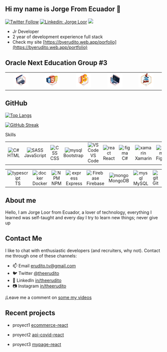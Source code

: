 
## Hi  my name is Jorge From Ecuador 👋

[![Twitter Follow](https://img.shields.io/twitter/follow/_staticvoid?label=Follow)](https://twitter.com/theerudito)
[![Linkedin: Jorge Loor](https://img.shields.io/badge/-Jorge%20Loor-blue?style=flat-square&logo=Linkedin&logoColor=white&link=https://www.linkedin.com/in/theerudito/)](https://www.linkedin.com/in/theerudito)
![](https://komarev.com/ghpvc/?username=your-github-theerudito&label=PROFILE+VIEWS)



  - Jr Developer 
  - 2 year of development experience full stack 
  - Check my site [https://byerudito.web.app/porfolio](https://byerudito.web.app/portfolio)

## Oracle Next Education Group #3
<table>
  <tr>
      <td align="center" width="96">
        <img src="https://raw.githubusercontent.com/theerudito/theerudito/main/1.png" width="48" height="48" alt="1" />
      <br>
    </td>
       <td align="center" width="96">
        <img src="https://raw.githubusercontent.com/theerudito/theerudito/main/2.png" width="48" height="48" alt="2" />
      <br>
    </td>
     </td>
       <td align="center" width="96">
        <img src="https://raw.githubusercontent.com/theerudito/theerudito/main/3.png" width="48" height="48" alt="3" />
      <br>
    </td>
     </td>
       <td align="center" width="96">
        <img src="https://raw.githubusercontent.com/theerudito/theerudito/main/4.png" width="48" height="48" alt="4" />
      <br>
    </td>
       <td align="center" width="96">
        <img src="https://raw.githubusercontent.com/theerudito/theerudito/main/5.png" width="48" height="48" alt="4" />
      <br>
    </td>
  </tr>
</table>

## GitHub




[![Top Langs](https://github-readme-stats.vercel.app/api/top-langs/?username=theerudito&langs_count=8&count_private=false&layout=compact&theme=react&hide_border=true&bg_color=0D1117)](https://github.com/theerudito/github-readme-stats)



[![GitHub Streak](https://github-readme-streak-stats.herokuapp.com/?user=theerudito)](https://git.io/streak-stats)



Skills

<table>
  <tr>
      <td align="center" width="96">
        <img src="https://cdn.jsdelivr.net/gh/devicons/devicon/icons/html5/html5-original.svg" width="48" height="48" alt="C#" />
      <br>HTML
    </td>
       <td align="center" width="96">
        <img src="https://cdn.jsdelivr.net/gh/devicons/devicon/icons/javascript/javascript-original.svg" width="48" height="48" alt="SASS" />
      <br>JavaScript
    </td>
      <td align="center" width="96">
        <img src="https://cdn.jsdelivr.net/gh/devicons/devicon/icons/css3/css3-original.svg" width="45" height="45" alt="CSS" />
      <br>CSS
    </td>
     <td align="center" width="96"> 
        <img src="https://cdn.jsdelivr.net/gh/devicons/devicon/icons/bootstrap/bootstrap-original.svg" width="48" height="48" alt="mysql" />
      <br>Bootstrap
    </td>
    <td align="center" width="96">
        <img src="https://cdn.jsdelivr.net/gh/devicons/devicon/icons/vscode/vscode-original.svg" width="48" height="48" alt="VS Code" />
      <br>VS Code
    </td>
     <td align="center" width="96">
        <img src="https://cdn.jsdelivr.net/gh/devicons/devicon/icons/react/react-original.svg" width="48" height="48" alt="react" />
      <br>React
    </td>
      <td align="center" width="96">
        <img src="https://cdn.jsdelivr.net/gh/devicons/devicon/icons/csharp/csharp-original.svg" width="48" height="48" alt="figma" />
      <br>C#
    </td>
    <td align="center" width="96">
        <img src="https://firebasestorage.googleapis.com/v0/b/imagenes-cd065.appspot.com/o/tecnologias%2F62c434e92163db781514ed1b.png?alt=media&token=8ca674f2-2205-45b4-9677-dd03c006aac9" width="48" height="48" alt="xamarin" />
      <br>Xamarin
    </td>
    <td align="center" width="96">
        <img src="https://cdn.jsdelivr.net/gh/devicons/devicon/icons/figma/figma-original.svg" width="48" height="48" alt="figma" />
      <br>Figma
    </td>
  </tr>
</table>
  
  
  <table >
   <tr>   
     <td align="center" width="96">
        <img src="https://cdn.jsdelivr.net/gh/devicons/devicon/icons/typescript/typescript-original.svg" width="48" height="48" alt="typescript" />
      <br>TS
    </td>
      <td align="center" width="96">
        <img src="https://firebasestorage.googleapis.com/v0/b/imagenes-cd065.appspot.com/o/tecnologias%2Fdocker.webp?alt=media&token=e13bc510-1e7c-45ff-9cbe-8a8357267a55" width="48" height="48" alt="docker" />
      <br >Docker
    </td> 
       <td align="center" width="96">
        <img src="https://cdn.jsdelivr.net/gh/devicons/devicon/icons/npm/npm-original-wordmark.svg" width="48" height="48" alt="NPM" />
      <br >NPM
    </td>
    <td align="center" width="96">
        <img src="https://firebasestorage.googleapis.com/v0/b/imagenes-cd065.appspot.com/o/tecnologias%2Fexpress-original.svg?alt=media&token=c1a53200-b73c-4091-9fc5-2ca92f07326d" width="48" height="48" alt="express" />
      <br >Express
    </td>
    <td align="center" width="96">
        <img src="https://cdn.jsdelivr.net/gh/devicons/devicon/icons/firebase/firebase-plain.svg" width="48" height="48" alt="Firebase" />
      <br>Firebase
    </td>
     <td align="center" width="96"> 
        <img src="https://firebasestorage.googleapis.com/v0/b/imagenes-cd065.appspot.com/o/tecnologias%2Fmongodb-original.svg?alt=media&token=a0fdbb7f-fa57-4bc5-a16e-f07080f45302" width="48" height="48" alt="mongo"/>
      <br>MongoDB
    </td>
       <td align="center" width="96"> 
        <img src="https://cdn.jsdelivr.net/gh/devicons/devicon/icons/mysql/mysql-original.svg" width="48" height="48" alt="mysql" />
      <br>MySQL
    </td>
     </td>
       <td align="center" width="96"> 
            <img src="https://cdn.jsdelivr.net/gh/devicons/devicon/icons/git/git-original.svg" width="48" height="48" alt="git" />
      <br>Git
    </td>
    </td>
       <td align="center" width="96"> 
            <img src="https://firebasestorage.googleapis.com/v0/b/imagenes-cd065.appspot.com/o/tecnologias%2Fgithub-original.svg?alt=media&token=893cc37d-d6b4-43d2-9ee3-f3eedcabf4bb" width="48" height="48" alt="github" />
      <br>GitHub
    </td>
  </tr>
</table>



## About me

Hello, I am Jorge Loor from Ecuador, a lover of technology, everything I learned was self-taught and every day I try to learn new things;
never give up


## Contact Me

I like to chat with enthusiastic developers (and recruiters, why not).
Contact me through one of these channels:

- 📫 Email <a href='mailto:erudito.tv@gmail.com '> erudito.tv@gmail.com</a>
- 🐦 Twitter   <a href="https://twitter.com/theerudito" target="blank"> @theerudito</a>
- 🤵 LinkedIn  <a href="https://www.linkedin.com/in/theerudito/"> in/theerudito </a>
- 📷 Instagram  <a href="https://www.instagram.com/theerudito"/> in/theerudito </a>

¡Leave me a comment on <a href="https://www.youtube.com/c/TheErudito"> some my videos </a> 


## Recent projects
<!-- BLOG-POST-LIST:START -->
- proyect1 [ecommerce-react](https://github.com/theerudito/ecommerce-react)

- proyect2 [api-covid-react](https://github.com/theerudito/Api-Covid19-React)

- proyect3 [mypage-react](https://github.com/theerudito/Front-React-PageErudito)
<!-- BLOG-POST-LIST:END -->











  
